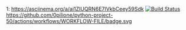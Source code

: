 1: https://asciinema.org/a/ai1ZIUQRN6E7lVkbCeey59Sdk
[![Build Status](https://travis-ci.com/0pilione/python-project-50.svg?branch=master)](https://travis-ci.com/0pilione/python-project-50)
https://github.com/0pilione/python-project-50/actions/workflows/WORKFLOW-FILE/badge.svg
